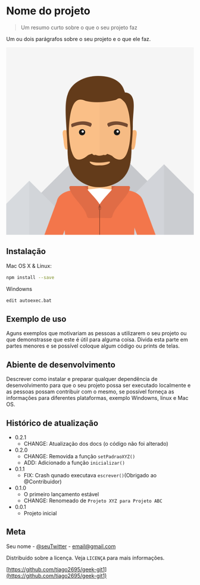 # Nome do projeto
> Um resumo curto sobre o que o seu projeto faz 

Um ou dois parágrafos sobre o seu projeto e o que ele faz.

![](photo.png)

## Instalação

Mac OS X & Linux:
```sh
npm install --save
```

Windowns

```sh
edit autoexec.bat
```


## Exemplo de uso

Aguns exemplos que motivariam as pessoas a utilizarem o seu projeto ou que demonstrasse que este é útil para alguma coisa. Divida esta parte em partes menores e se possível coloque algum código ou prints de telas.

## Abiente de desenvolvimento

Descrever como instalar e preparar qualquer dependência de desenvolvimento para que o seu projeto possa ser executado localmente e as pessoas possam contribuir com o mesmo, se possível forneça as informações para diferentes plataformas, exemplo Windowns, linux e Mac OS.


## Histórico de atualização

* 0.2.1
    * CHANGE: Atualização dos docs (o código não foi alterado)
* 0.2.0
    * CHANGE: Removida a função `setPadraoXYZ()`
    * ADD: Adicionado a função `inicializar()`
* 0.1.1
    * FIX: Crash qunado executava `escrever()`(Obrigado ao @Contribuidor)
* 0.1.0
    * O primeiro lançamento estável
    * CHANGE: Renomeado de `Projeto XYZ para Projeto ABC`
* 0.0.1
    * Projeto inicial

## Meta 

Seu nome - [@seuTwitter](https://twitter.com/seuTwitter) - email@gmail.com

Distribuído sobre a licença. Veja `LICENÇA` para mais ínformações.

[https://github.com/tiago2695/geek-git1](https://github.com/tiago2695/geek-git1)


